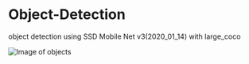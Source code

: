 # Object-Detection

object detection using SSD Mobile Net v3(2020_01_14) with large_coco

![Image of objects](/ssd_mobile_net_v3.PNG)
